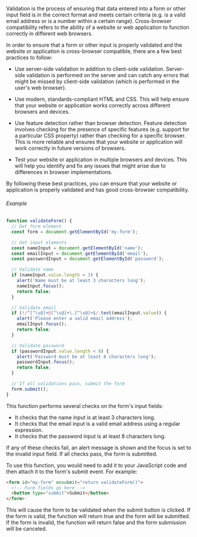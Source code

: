 Validation is the process of ensuring that data entered into a form or other input field is in the correct format and meets certain criteria (e.g. is a valid email address or is a number within a certain range). Cross-browser compatibility refers to the ability of a website or web application to function correctly in different web browsers.

In order to ensure that a form or other input is properly validated and the website or application is cross-browser compatible, there are a few best practices to follow:

- Use server-side validation in addition to client-side validation. Server-side validation is performed on the server and can catch any errors that might be missed by client-side validation (which is performed in the user's web browser).

- Use modern, standards-compliant HTML and CSS. This will help ensure that your website or application works correctly across different browsers and devices.

- Use feature detection rather than browser detection. Feature detection involves checking for the presence of specific features (e.g. support for a particular CSS property) rather than checking for a specific browser. This is more reliable and ensures that your website or application will work correctly in future versions of browsers.

- Test your website or application in multiple browsers and devices. This will help you identify and fix any issues that might arise due to differences in browser implementations.

By following these best practices, you can ensure that your website or application is properly validated and has good cross-browser compatibility.

###### Example

```js
function validateForm() {
  // Get form element
  const form = document.getElementById('my-form');

  // Get input elements
  const nameInput = document.getElementById('name');
  const emailInput = document.getElementById('email');
  const passwordInput = document.getElementById('password');

  // Validate name
  if (nameInput.value.length < 3) {
    alert('Name must be at least 3 characters long');
    nameInput.focus();
    return false;
  }

  // Validate email
  if (!/^[^\s@]+@[^\s@]+\.[^\s@]+$/.test(emailInput.value)) {
    alert('Please enter a valid email address');
    emailInput.focus();
    return false;
  }

  // Validate password
  if (passwordInput.value.length < 8) {
    alert('Password must be at least 8 characters long');
    passwordInput.focus();
    return false;
  }

  // If all validations pass, submit the form
  form.submit();
}
```

This function performs several checks on the form's input fields:

- It checks that the name input is at least 3 characters long.
- It checks that the email input is a valid email address using a regular expression.
- It checks that the password input is at least 8 characters long.

If any of these checks fail, an alert message is shown and the focus is set to the invalid input field. If all checks pass, the form is submitted.

To use this function, you would need to add it to your JavaScript code and then attach it to the form's submit event. For example:

```html
<form id="my-form" onsubmit="return validateForm()">
  <!-- Form fields go here -->
  <button type="submit">Submit</button>
</form>
```

This will cause the form to be validated when the submit button is clicked. If the form is valid, the function will return true and the form will be submitted. If the form is invalid, the function will return false and the form submission will be canceled.

